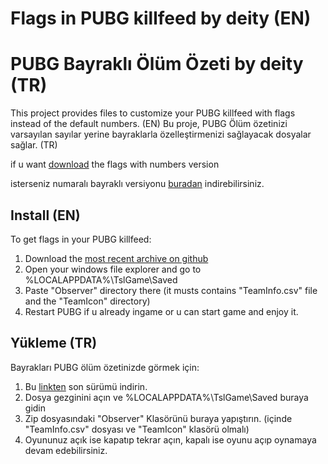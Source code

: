 # Flags in PUBG killfeed by deity (EN)

# PUBG Bayraklı Ölüm Özeti by deity (TR)

This project provides files to customize your PUBG killfeed with flags instead of the default numbers. (EN)
Bu proje, PUBG Ölüm özetinizi varsayılan sayılar yerine bayraklarla özelleştirmenizi sağlayacak dosyalar sağlar. (TR)

if u want [download](https://github.com/deityxox/deity-pubg-killfeed-flags/releases) the flags with numbers version

isterseniz numaralı bayraklı versiyonu [buradan](https://github.com/deityxox/deity-pubg-killfeed-flags/releases) indirebilirsiniz.

## Install (EN)

To get flags in your PUBG killfeed:

1. Download the [most recent archive on github](https://github.com/deityxox/deity-pubg-killfeed-flags-only/releases)
2. Open your windows file explorer and go to %LOCALAPPDATA%\TslGame\Saved
3. Paste "Observer" directory there (it musts contains "TeamInfo.csv" file and the "TeamIcon" directory)
4. Restart PUBG if u already ingame or u can start game and enjoy it.

## Yükleme (TR)

Bayrakları PUBG ölüm özetinizde görmek için:

1. Bu [linkten](https://github.com/deityxox/deity-pubg-killfeed-flags-only/releases) son sürümü indirin.
2. Dosya gezginini açın ve %LOCALAPPDATA%\TslGame\Saved buraya gidin
3. Zip dosyasındaki "Observer" Klasörünü buraya yapıştırın. (içinde "TeamInfo.csv" dosyası ve "TeamIcon" klasörü olmalı)
4. Oyununuz açık ise kapatıp tekrar açın, kapalı ise oyunu açıp oynamaya devam edebilirsiniz.
